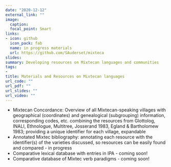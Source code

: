 ```yaml
---
date: "2020-12-12"
external_link: ""
image:
  caption: 
  focal_point: Smart
links:
- icon: github
  icon_pack: fab
  name: in progress materials
  url: https://github.com/SAuderset/mixteca
slides: 
summary: Developing resources on Mixtecan languages and communities
tags:
- 
title: Materials and Resources on Mixtecan languages
url_code: ""
url_pdf: ""
url_slides: ""
url_video: ""
---
```


* Mixtecan Concordance: Overview of all Mixtecan-speaking villages with geographical (coordinates) and genealogical (subgrouping) information, corresponding codes, etc. combining the resources from Glottolog, INALI, Ethnologue, Multitree, Josserand 1983, Egland & Bartholomew 1983; providing a unique identifier for each village, expandable
* Annotated Mixtec bibliography: annotating each resource with the identifier(s) of the varieties discussed, so resources can be easily found and compared - in progress
* Comparative lexical database with entries in IPA - coming soon!
* Comparative database of Mixtec verb paradigms - coming soon!